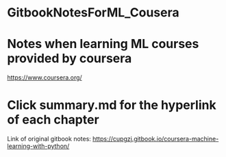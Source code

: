 # GitbookNotesForML_Cousera
# Notes when learning ML courses provided by coursera
https://www.coursera.org/

# Click summary.md for the hyperlink of each chapter  

Link of original gitbook notes:
https://cupgzj.gitbook.io/coursera-machine-learning-with-python/
